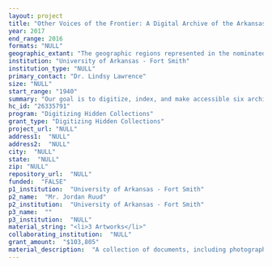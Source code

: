 ```yaml
--- 
layout: project 
title: "Other Voices of the Frontier: A Digital Archive of the Arkansas/Oklahoma River Valley"
year: 2017
end_range: 2016
formats: "NULL"
geographic_extant: "The geographic regions represented in the nominated collections focus on the Arkansas/Oklahoma River Valley, with most of the materials representing the greater Fort Smith, AR metropolitan area, including Fort Chaffee and Van Buren."
institution: "University of Arkansas - Fort Smith"
institution_type: "NULL"
primary_contact: "Dr. Lindsy Lawrence"
size: "NULL"
start_range: "1940"
summary: "Our goal is to digitize, index, and make accessible six archival collections from the Arkansas/Oklahoma River Valley that document the voices of the minority groups that have helped shaped this frontier/border region of the United States. These other voices of the frontier are found in the Jack E. Hill Collection, the Judy Blevins Collections, The Lincoln Echo, the Dr. Harry McDonald Collection, the Southeast Asian Refugees at Fort Chaffee Collections, and the Bobby and Jerry Turner Collection. These collections represent African-American, Laotian, Hmong, Native American, and Vietnamese voices, which will help illuminate and enhance our collective understanding of US frontier history. Specifically, we seek to create open access digital copies of these repositories with a searchable index. This archive will function as a sampling of these border voices, helping scholars reconceive the predominantly white history of the frontier."
hc_id: "26335791"
program: "Digitizing Hidden Collections"
grant_type: "Digitizing Hidden Collections"
project_url: "NULL"
address1:  "NULL"
address2:  "NULL"
city:  "NULL"
state:  "NULL"
zip: "NULL"
repository_url:  "NULL"
funded:  "FALSE"
p1_institution:  "University of Arkansas - Fort Smith"
p2_name:  "Mr. Jordan Ruud"
p2_institution:  "University of Arkansas - Fort Smith"
p3_name:  ""
p3_institution:  "NULL"
material_string: "<li>3 Artworks</li>"
collaborating_institution:  "NULL"
grant_amount:  "$103,805"
material_description:  "A collection of documents, including photographs, artworks, oral history transcripts, personal communications, and newspapers, chronicling the history of minority communities within the Arkansas/Oklahoma River Valley, with a focus on the Fort Smith, AR metropolitan area. Associated groups will include African American, Cuban, Laotian, Hmong, Native American, and Vietnamese communities. Events chronicled within the temporal scope of the collection include the desegregation of Van Buren and Charleston, AR schools, the dwelling of southeast Asian refugees and Cuban refugees at Fort Chaffee (and refugees’ subsequent settlement in the area), and the history of the contemporary African American community in Fort Smith as chronicled by the local newspaper Lincoln Echo. The nominated collections are: Jack E. Hill Collection; Judy Blevins Collection; Lincoln Echo; Dr. Harry McDonald Collection; Southeast Asian Refugees at Fort Chaffee, which includes Sondra LaMar Collection; Fort Chaffee Oral Interviews – SE Asia Relocation: \"Operation New Life\" Collection; WestArk Community College Collection; Melanie Speer Wiggins Collection; Bobby and Jerry Turner Collection."
---
```

